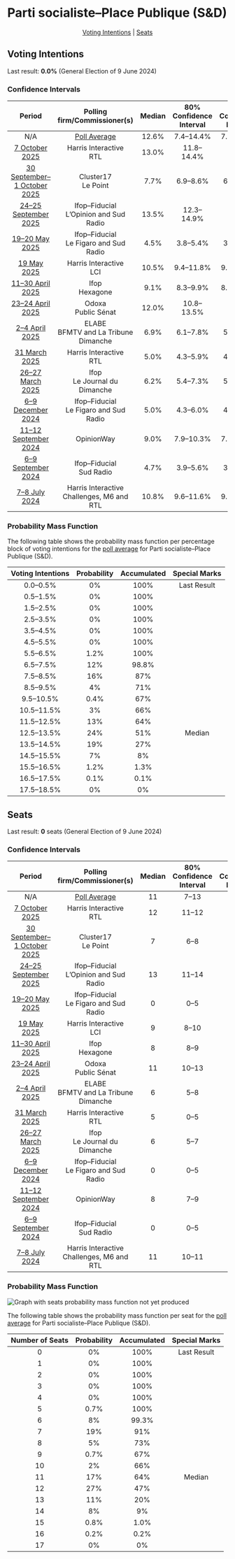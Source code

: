 # Parti socialiste–Place Publique (S&D)

<p align="center"><a href="#voting-intentions">Voting Intentions</a> | <a href="#seats">Seats</a></p>

## Voting Intentions

Last result: **0.0%** (General Election of 9 June 2024)

### Confidence Intervals

| Period     | Polling firm/Commissioner(s) | Median | 80% Confidence Interval | 90% Confidence Interval | 95% Confidence Interval | 99% Confidence Interval |
|:----------:|:----------------:|:-----------:|:-----------------------:|:-----------------------:|:-----------------------:|:-----------------------:|
| N/A | [Poll Average](average.html) | 12.6% | 7.4–14.4% | 7.0–14.8% | 6.8–15.2% | 6.3–16.0% |
| [7 October 2025](2025-10-07-HarrisInteractive.html) | Harris Interactive <br> RTL | 13.0% | 11.8–14.4% | 11.4–14.8% | 11.1–15.1% | 10.6–15.8% |
| [30 September–1 October 2025](2025-10-01-Cluster17.html) | Cluster17 <br> Le Point | 7.7% | 6.9–8.6% | 6.6–8.9% | 6.5–9.1% | 6.1–9.6% |
| [24–25 September 2025](2025-09-25-Ifop–Fiducial.html) | Ifop–Fiducial <br> L’Opinion and Sud Radio | 13.5% | 12.3–14.9% | 11.9–15.3% | 11.6–15.6% | 11.0–16.3% |
| [19–20 May 2025](2025-05-20-Ifop–Fiducial.html) | Ifop–Fiducial <br> Le Figaro and Sud Radio | 4.5% | 3.8–5.4% | 3.6–5.7% | 3.4–5.9% | 3.1–6.3% |
| [19 May 2025](2025-05-19-HarrisInteractive.html) | Harris Interactive <br> LCI | 10.5% | 9.4–11.8% | 9.1–12.2% | 8.8–12.5% | 8.3–13.2% |
| [11–30 April 2025](2025-04-30-Ifop.html) | Ifop <br> Hexagone | 9.1% | 8.3–9.9% | 8.1–10.1% | 7.9–10.3% | 7.6–10.7% |
| [23–24 April 2025](2025-04-24-Odoxa.html) | Odoxa <br> Public Sénat | 12.0% | 10.8–13.5% | 10.5–13.9% | 10.2–14.2% | 9.6–14.9% |
| [2–4 April 2025](2025-04-04-ELABE.html) | ELABE <br> BFMTV and La Tribune Dimanche | 6.9% | 6.1–7.8% | 5.8–8.1% | 5.7–8.3% | 5.3–8.8% |
| [31 March 2025](2025-03-31-HarrisInteractive.html) | Harris Interactive <br> RTL | 5.0% | 4.3–5.9% | 4.0–6.2% | 3.9–6.4% | 3.6–6.9% |
| [26–27 March 2025](2025-03-27-Ifop.html) | Ifop <br> Le Journal du Dimanche | 6.2% | 5.4–7.3% | 5.1–7.6% | 4.9–7.8% | 4.6–8.4% |
| [6–9 December 2024](2024-12-09-Ifop–Fiducial.html) | Ifop–Fiducial <br> Le Figaro and Sud Radio | 5.0% | 4.3–6.0% | 4.1–6.2% | 3.9–6.5% | 3.5–7.0% |
| [11–12 September 2024](2024-09-12-OpinionWay.html) | OpinionWay | 9.0% | 7.9–10.3% | 7.7–10.6% | 7.4–10.9% | 6.9–11.6% |
| [6–9 September 2024](2024-09-09-Ifop–Fiducial.html) | Ifop–Fiducial <br> Sud Radio | 4.7% | 3.9–5.6% | 3.7–5.9% | 3.6–6.1% | 3.2–6.6% |
| [7–8 July 2024](2024-07-08-HarrisInteractive.html) | Harris Interactive <br> Challenges, M6 and RTL | 10.8% | 9.6–11.6% | 9.3–11.9% | 9.1–12.1% | 8.7–12.6% |

### Probability Mass Function

The following table shows the probability mass function per percentage block of voting intentions for the [poll average](average.html) for Parti socialiste–Place Publique (S&D).

| Voting Intentions | Probability | Accumulated | Special Marks |
|:-----------------:|:-----------:|:-----------:|:-------------:|
| 0.0–0.5% | 0% | 100% | Last Result |
| 0.5–1.5% | 0% | 100% |  |
| 1.5–2.5% | 0% | 100% |  |
| 2.5–3.5% | 0% | 100% |  |
| 3.5–4.5% | 0% | 100% |  |
| 4.5–5.5% | 0% | 100% |  |
| 5.5–6.5% | 1.2% | 100% |  |
| 6.5–7.5% | 12% | 98.8% |  |
| 7.5–8.5% | 16% | 87% |  |
| 8.5–9.5% | 4% | 71% |  |
| 9.5–10.5% | 0.4% | 67% |  |
| 10.5–11.5% | 3% | 66% |  |
| 11.5–12.5% | 13% | 64% |  |
| 12.5–13.5% | 24% | 51% | Median |
| 13.5–14.5% | 19% | 27% |  |
| 14.5–15.5% | 7% | 8% |  |
| 15.5–16.5% | 1.2% | 1.3% |  |
| 16.5–17.5% | 0.1% | 0.1% |  |
| 17.5–18.5% | 0% | 0% |  |


## Seats

Last result: **0** seats (General Election of 9 June 2024)

### Confidence Intervals

| Period     | Polling firm/Commissioner(s) | Median | 80% Confidence Interval | 90% Confidence Interval | 95% Confidence Interval | 99% Confidence Interval |
|:----------:|:----------------:|:------:|:-----------------------:|:-----------------------:|:-----------------------:|:-----------------------:|
| N/A | [Poll Average](average.html) | 11 | 7–13 | 6–14 | 6–14 | 5–15 |
| [7 October 2025](2025-10-07-HarrisInteractive.html) | Harris Interactive <br> RTL | 12 | 11–12 | 11–13 | 10–13 | 9–14 |
| [30 September–1 October 2025](2025-10-01-Cluster17.html) | Cluster17 <br> Le Point | 7 | 6–8 | 6–8 | 6–8 | 5–9 |
| [24–25 September 2025](2025-09-25-Ifop–Fiducial.html) | Ifop–Fiducial <br> L’Opinion and Sud Radio | 13 | 11–14 | 11–14 | 11–15 | 10–16 |
| [19–20 May 2025](2025-05-20-Ifop–Fiducial.html) | Ifop–Fiducial <br> Le Figaro and Sud Radio | 0 | 0–5 | 0–5 | 0–5 | 0–6 |
| [19 May 2025](2025-05-19-HarrisInteractive.html) | Harris Interactive <br> LCI | 9 | 8–10 | 8–10 | 8–11 | 7–11 |
| [11–30 April 2025](2025-04-30-Ifop.html) | Ifop <br> Hexagone | 8 | 8–9 | 7–9 | 7–9 | 7–10 |
| [23–24 April 2025](2025-04-24-Odoxa.html) | Odoxa <br> Public Sénat | 11 | 10–13 | 10–13 | 10–13 | 9–14 |
| [2–4 April 2025](2025-04-04-ELABE.html) | ELABE <br> BFMTV and La Tribune Dimanche | 6 | 5–8 | 5–8 | 5–8 | 5–9 |
| [31 March 2025](2025-03-31-HarrisInteractive.html) | Harris Interactive <br> RTL | 5 | 0–5 | 0–5 | 0–6 | 0–6 |
| [26–27 March 2025](2025-03-27-Ifop.html) | Ifop <br> Le Journal du Dimanche | 6 | 5–7 | 5–7 | 4–7 | 0–8 |
| [6–9 December 2024](2024-12-09-Ifop–Fiducial.html) | Ifop–Fiducial <br> Le Figaro and Sud Radio | 0 | 0–5 | 0–5 | 0–6 | 0–6 |
| [11–12 September 2024](2024-09-12-OpinionWay.html) | OpinionWay | 8 | 7–9 | 6–10 | 6–10 | 6–10 |
| [6–9 September 2024](2024-09-09-Ifop–Fiducial.html) | Ifop–Fiducial <br> Sud Radio | 0 | 0–5 | 0–5 | 0–6 | 0–6 |
| [7–8 July 2024](2024-07-08-HarrisInteractive.html) | Harris Interactive <br> Challenges, M6 and RTL | 11 | 10–11 | 9–11 | 9–12 | 8–12 |

### Probability Mass Function

![Graph with seats probability mass function not yet produced](average-seats-pmf-partisocialiste–placepubliquesd.png "Seats Probability Mass Function")

The following table shows the probability mass function per seat for the [poll average](average.html) for Parti socialiste–Place Publique (S&D).

| Number of Seats | Probability | Accumulated | Special Marks |
|:---------------:|:-----------:|:-----------:|:-------------:|
| 0 | 0% | 100% | Last Result |
| 1 | 0% | 100% |  |
| 2 | 0% | 100% |  |
| 3 | 0% | 100% |  |
| 4 | 0% | 100% |  |
| 5 | 0.7% | 100% |  |
| 6 | 8% | 99.3% |  |
| 7 | 19% | 91% |  |
| 8 | 5% | 73% |  |
| 9 | 0.7% | 67% |  |
| 10 | 2% | 66% |  |
| 11 | 17% | 64% | Median |
| 12 | 27% | 47% |  |
| 13 | 11% | 20% |  |
| 14 | 8% | 9% |  |
| 15 | 0.8% | 1.0% |  |
| 16 | 0.2% | 0.2% |  |
| 17 | 0% | 0% |  |


